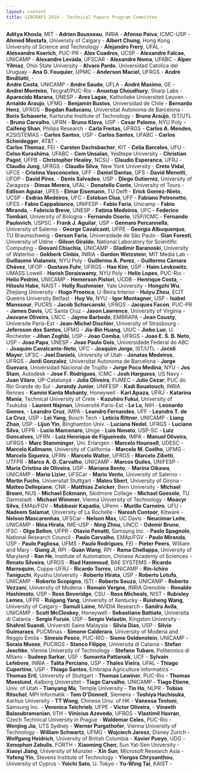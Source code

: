 ```yaml
---
layout: content
title: SIBGRAPI 2014 - Technical Papers Program Committee 
---
```


**Aditya Khosla**, MIT -
**Adrien Bousseau**, INRIA -
**Afonso Paiva**, ICMC-USP -
**Ahmed	Mostafa**, Univeristy of Calgary -
**Albert Chung**, Hong Kong University of Science and Technology -
**Alejandro Frery**, UFAL -
**Alessandro Koerich**, PUC-PR -
**Alex Cuadros**, UCSP -
**Alexandre Falcao**, UNICAMP -
**Alexandre Levada**, UFSCAR -
**Alexandre Noma**, UFABC -
**Alper Yilmaz**, Ohio State University -
**Alvaro Pardo**, Universidad Catolica del Uruguay -
**Ana G. Fouquier**, UPMC -	
**Anderson Maciel**, UFRGS -
**Andre Bindilatti**, -		
**Andre Costa**, UNICAMP -
**Andre Saude**, UFLA -
**André Maximo**, GE -
**Andrei Monteiro**, Tecgraf/PUC-Rio -
**Anustup Choudhury**, Sharp Labs -
**Aparecido Marana**, UNESP -
**Ares Lagae**, Katholieke Universiteit Leuven -
**Arnaldo Araujo**, UFMG -
**Benjamin Bustos**, Universidad de Chile -
**Bernardo Henz**, UFRGS -
**Bogdan Raducanu**, Universitat Autonoma de Barcelona -
**Boris Schauerte**, Karlsruhe Institute of Technology -
**Bruno Araújo**, IST/UTL -
**Bruno Carvalho**, UFRN -
**Bruno Klava**, USP -
**Cesar Palomo**, NYU Poly -
**Caifeng Shan**, Philips Research -
**Carla Freitas**, UFRGS -
**Carlos A. Mendes**, K2SISTEMAS -
**Carlos Santos**, USP -
**Carlos Santos**, UFABC -
**Carlos Scheidegger**, AT&T -	
**Carlos Thomaz**, FEI -
**Carsten Dachsbacher**, KIT -
**Celia Barcelos**, UFU -
**Celso Kurashima**, UFABC -
**Cem Unsalan**, Yeditepe University -
**Christian Pagot**, UFPB -
**Christopher Healey**, NCSU -
**Claudio Esperanca**, UFRJ -
**Claudio Jung**, UFRGS -
**Claudio Silva**, New York University -
**Creto Vidal**, UFCE -
**Cristina Vasconcelos**, UFF -
**Daniel Dantas**, UFS -
**David Menotti**, UFOP -
**David Pires**. -
**Denis Salvadeo**, USP -
**Diego Gutierrez**, University of Zaragoza -
**Dimas Morera**, UFAL -
**Donatello Conte**, University of Tours -
**Edilson Aguiar**, UFES -
**Elmar Eisemann**, TU Delft -
**Erick Gomez-Nieto**, UCSP -
**Esdras Medeiros**, UFC -
**Esteban Clua**, UFF -
**Fabiano Petronetto**, UFES -
**Fabio Cappabianco**, UNIFESP -
**Fabio Faria**, Unicamp -
**Fabio Miranda**, -
**Fabricio Breve**, UNESP -
**Fatima Medeiros**, UFC -
**Federico Tombari**, University of Bologna -
**Fernando Osorio**, USP/ICMC -
**Fernando Paulovich**, USPSC -
**Frank J. Aguilar**, USP -
**Gennaro Percannella**, University of Salerno -
**George Cavalcanti**, UFPE -
**Georgia Albuquerque**, TU Braunschweig -
**Gerson Faria**, Universidade de São Paulo  -
**Gian Foresti**, University of Udine -
**Gilson Giraldo**, National Laboratory for Scientific Computing -
**Giovani Chiachia**, UNICAMP -
**Gladimir Baranoski**, University of Waterloo -
**Gokberk Cinbis**, INRIA -
**Gordon Wetzstein**, MIT Media Lab -
**Guillaume Vialaneix**, NYU Poly -
**Guillermo A. Perez**, -
**Guillermo Cámara Chávez**, UFOP -
**Gustavo Fuhr**, UFRGS -
**Hae Kim**, USP -
**Haim Levkowitz**, UMASS Lowell -
**Harish Doraiswamy**, NYU Poly	-
**Helio Lopes**, PUC-Rio -
**Helio Pedrini**, UNICAMP -
**Hemerson Pistori**, UCDB -
**Henrique Costa**, -
**Hitoshi Habe**, NAIST -
**Holly Rushmeier**, Yale University -
**Hongzhi Wu**, Zhejiang University -
**Hugo Proenca**, U-Beira Interior -
**Huiyu Zhou**, ECIT Queens University Belfast -
**Huy Vo**, NYU -
**Igor Montagner**, USP	-
**Isabel Manssour**, PUCRS -
**Jacob Scharcanski**, UFRGS -
**Jacques Facon**, PUC-PR -
**James Davis**, UC Santa Cruz -
**Jason Lawrence**, University of Virginia -
**Jauvane Oliveira**, LNCC -
**Jayme Barbedo**, EMBRAPA -
**Jean Cousty**, Universite Paris-Est -
**Jean-Michel Dischler**, University of Strasbourg -
**Jefersson dos Santos**, UFMG -
**Jia-Bin Huang**, UIUC -
**Jiebo Luo**, U. Rochester -
**Jihan Zoghbi**, USP -
**Joao Comba**, UFRGS -
**Joao E. S. B. Neto**, USP -
**Joao Papa**, UNESP -
**Joao Paulo Gois**, Universidade Federal do ABC -
**Joaquim Cavalcante-Neto**, UFC -
**Joaquim Jorge**, IST/UTL -
**Joceli Mayer**, UFSC -
**Joel Daniels**, University of Utah -
**Jonatas Medeiros**, UFRGS -
**Jordi Gonzalez**, Universitat Autonoma de Barcelona -
**Jorge Guevara**, Universidad Nacional de Trujillo -
**Jorge Poco Medina**, NYU -
**Jos Stam**, Autodesk -
**Jose F. Rodrigues**, ICMC -
**Josh Harguess**, US Navy -
**Juan Vilaro**, UP-Catalunya -
**Julia Oliveira**, FUMEC -
**Julio Cezar**, PUC do Rio Grande do Sul -
**Jurandy Junior**, UNIFESP -
**Kadi Bouatouch**, INRIA Rennes -
**Kamini Kanta Mohanty**, Honeywell -
**Karl Apaza**, UFRJ -
**Katarina Mania**, Technical University of Crete -
**Kazuhiro Fukui**, University of Tsukuba -
**Laurent Najman**, Université Paris-Est -
**Le Lu**, NIH -
**Leonardo Gomes**, -
**Leandro Cruz**, IMPA -
**Leandro Fernandes**, UFF -
**Leandro T. de La Cruz**, USP -
**Lei Yang**, Bosch Tech -
**Leticia Rittner**, UNICAMP -
**Liang Zhao**, USP -
**Lijun Yin**, Binghamton Univ. -
**Luciana Nedel**, UFRGS -
**Luciano Silva**, UFPR -
**Lucio Marcenaro**, Unige -
**Luis Nonato**, USP-SC -
**Luiz Goncalves**, UFRN -
**Luiz Henrique de Figueiredo**, IMPA -
**Manuel Oliveira**, UFRGS -
**Marc Stamminger**, Uni. Erlangen -
**Marcelo Hounsell**, UDESC -
**Marcelo Kallmann**, University of California -
**Marcelo M. Coelho**, UFMG -
**Marcelo Siqueira**, UFRN -
**Marcelo Walter**, UFRGS -
**Marcelo Zibetti**, UTFPR -
**Marco A. G. Carvalho**, UNICAMP -
**Marcos Quiles**, UNIFESP -
**Maria Cristina de Oliveira**, USP -
**Mariana Bento**, -
**Marina Oikawa**, UNICAMP -
**Mario Lizier**, UFSCar -
**Mario Vento**, University of Salerno -
**Martin Fuchs**, Universitat Stuttgart -
**Mateu Sbert**, University of Girona -
**Matteo Dellepiane**, CNR -
**Matthias Zwicker**, Bern University -
**Michael Brown**, NUS -
**Michael Eckmann**, Skidmore College -
**Michael Goesele**, TU Darmstadt -
**Michael Wimmer**, Vienna University of Technology -
**Moacyr Silva**, EMAp/FGV -
**Mubbasir Kapadia**, UPenn	-
**Murillo Carneiro**, UFU -
**Nadeem Salamat**, University of La Rochelle -
**Naresh Cuntoor**, Kitware -
**Nelson Mascarenhas**, UFSCar -
**Nelson Max**, UC Davis -
**Neucimar Leite**, UNICAMP -
**Nina Hirata**, IME-USP -
**Ning Zhou**, UNCC -
**Odemir Bruno**, IFSC -
**Olga Bellon**, UFPR -
**Otavio Penatti**, Samsung Inc. -
**Paolo Spagnolo**, National Research Council -
**Paulo Carvalho**, EMAp/FGV -
**Paulo Miranda**, USP -
**Paulo Pagliosa**, UFMS -
**Paulo Rodrigues**, FEI -
**Pieter Peers**, William and Mary -
**Qiang Ji**, RPI -
**Quan Wang**, RPI -
**Rama Chellappa**, University of Maryland -
**Ran He**, Institute of Automation, Chinese Academy of Sciences -
**Renato Silveira**, UFRGS -
**Riad Hammoud**, BAE SYSTEMS -
**Ricardo Marroquim**, Coppe-UFRJ -
**Ricardo Torres**, UNICAMP -
**Rin-Ichiro Taniguchi**, Kyushu University -
**Roberto Hirata**, USP -
**Roberto Lotufo**, UNICAMP -
**Roberto Scopigno**, ISTI -
**Roberto Souza**, UNICAMP -
**Roberto Vezzani**, University of Modena -
**Romain Vergne**, INRIA Grenoble -
**Ronaldo Hashimoto**, USP -
**Ross Beveridge**, CSU -
**Ross Micheals**, NIST -
**Rubisley Lemes**, UFPR -
**Ruigang Yang**, University of Kentucky -
**Ruisheng Wang**, University of Calgary -
**Samuli Laine**, NVIDIA Research -
**Sandra Avila**, UNICAMP -
**Scott McCloskey**, Honeywell -
**Sebastiano Battiato**, Universita di Catania -
**Sergio Furuie**, USP -
**Sergio Velastin**, Kingston University -
**Shahrel Suandi**, Universiti Sains Malaysia -
**Silvia Dias**, USP -
**Silvio Guimaraes**, PUCMinas -
**Simone Calderara**, University of Modena and Reggio Emilia -
**Sinesio Pesco**, PUC-RIO - 
**Siome Goldenstein**, UNICAMP -
**Soraia Musse**, PUCRGS -
**Stanco Filippo**, Universita di Catania -
**Stefan Jeschke**, Vienna University of Technology -
**Stefano Tubaro**, Politecnico di Milano -
**Sudeep Sarkar**, USF -
**Sumanta Pattanaik**, UCF  -
**Sylvain Lefebvre**, INRIA -
**Talita Perciano**, USP -
**Thales Vieira**, UFAL -
**Thiago Cupertino**, USP -	
**Thiago Santos**, Embrapa Agriculture Informatics -
**Thomas Ertl**, University of Stuttgart -
**Thomas Lewiner**, PUC-Rio -
**Thomas Moeslund**, Aalborg Universitet -
**Tiago Carvalho**, UNICAMP -
**Tiago Etiene**, Univ. of Utah -
**Tianyang Ma**, Temple University -
**Tin Ho**, NLPR -
**Tobias Ritschel**, MPI Informatik -
**Tom O'Donnell**, Siemens -
**Toshiya Hachisuka**, Aarhus University -
**TT Wong**, Chinese Univ. of HK -
**Vanessa Testoni**, Samsung Inc. -
**Veronica Teichrieb**, UFPE -
**Victor Oliveira**, -
**Vineeth Balasubramanian**, IITH -
**Vinicius Azevedo**, UFRGS	-
**Vlastimil Havran**, Czech Technical University in Prague -
**Waldemar Celes**, PUC-Rio -
**Wenjing Jia**, UTS Sydney -
**Werner Purgathofer**, Vienna University of Technology	 -
**William Schwartz**, UFMG -
**Wojciech Jarosz**, Disney Zurich -
**Wolfgang Heidrich**, University of British Columbia -
**Xavier Pueyo**, UDG -
**Xenophon Zabulis**, FORTH -
**Xiaoming Chen**, Sun Yat-Sen University  -
**Xiaoyi Jiang**, University of Munster -
**Xin Sun**, Microsoft Research Asia -
**Yafeng Yin**, Stevens Institute of Technology -
**Yiorgos Chrysanthou**, University of Cyprus -
**Yoichi Sato**, U. Tokyo -
**Yu-Wing Tai**, KAIST -
